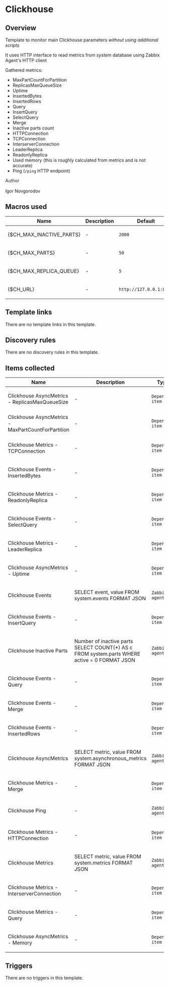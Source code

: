 # Clickhouse

## Overview

Template to monitor main Clickhouse parameters *without using additional scripts*


It uses HTTP interface to read metrics from *system* database using Zabbix Agent's HTTP client


Gathered metrics:


* MaxPartCountForPartition
* ReplicasMaxQueueSize
* Uptime
* InsertedBytes
* InsertedRows
* Query
* InsertQuery
* SelectQuery
* Merge
* Inactive parts count
* HTTPConnection
* TCPConnection
* InterserverConnection
* LeaderReplica
* ReadonlyReplica
* Used memory (this is roughly calculated from metrics and is not accurate)
* Ping (`/ping` HTTP endpoint)


<p style="box-sizing: border-box; margin-top: 0px; margin-bottom: 16px; color: #24292e; font-family: -apple-system, system-ui, 'Segoe UI', Helvetica, Arial, sans-serif, 'Apple Color Emoji',

## Author

Igor Novgorodov

## Macros used

|Name|Description|Default|Type|
|----|-----------|-------|----|
|{$CH_MAX_INACTIVE_PARTS}|<p>-</p>|`2000`|Text macro|
|{$CH_MAX_PARTS}|<p>-</p>|`50`|Text macro|
|{$CH_MAX_REPLICA_QUEUE}|<p>-</p>|`5`|Text macro|
|{$CH_URL}|<p>-</p>|`http://127.0.0.1:8123`|Text macro|
## Template links

There are no template links in this template.

## Discovery rules

There are no discovery rules in this template.

## Items collected

|Name|Description|Type|Key and additional info|
|----|-----------|----|----|
|Clickhouse AsyncMetrics - ReplicasMaxQueueSize|<p>-</p>|`Dependent item`|metrics.async.ReplicasMaxQueueSize<p>Update: 0</p>|
|Clickhouse AsyncMetrics - MaxPartCountForPartition|<p>-</p>|`Dependent item`|metrics.async.MaxPartCountForPartition<p>Update: 0</p>|
|Clickhouse Metrics - TCPConnection|<p>-</p>|`Dependent item`|metrics.TCPConnection<p>Update: 0</p>|
|Clickhouse Events - InsertedBytes|<p>-</p>|`Dependent item`|events.InsertedBytes<p>Update: 0</p>|
|Clickhouse Metrics - ReadonlyReplica|<p>-</p>|`Dependent item`|metrics.ReadonlyReplica<p>Update: 0</p>|
|Clickhouse Events - SelectQuery|<p>-</p>|`Dependent item`|events.SelectQuery<p>Update: 0</p>|
|Clickhouse Metrics - LeaderReplica|<p>-</p>|`Dependent item`|metrics.LeaderReplica<p>Update: 0</p>|
|Clickhouse AsyncMetrics - Uptime|<p>-</p>|`Dependent item`|metrics.async.Uptime<p>Update: 0</p>|
|Clickhouse Events|<p>SELECT event, value FROM system.events FORMAT JSON</p>|`Zabbix agent`|web.page.get[{$CH_URL}/?query=SELECT%20event%2C%20value%20FROM%20system.events%20FORMAT%20JSON]<p>Update: 1m</p>|
|Clickhouse Events - InsertQuery|<p>-</p>|`Dependent item`|events.InsertQuery<p>Update: 0</p>|
|Clickhouse Inactive Parts|<p>Number of inactive parts SELECT COUNT(*) AS c FROM system.parts WHERE active = 0 FORMAT JSON</p>|`Zabbix agent`|web.page.get[{$CH_URL}/?query=SELECT%20COUNT%28%2A%29%20AS%20c%20FROM%20system.parts%20WHERE%20active%20%3D%200%20FORMAT%20JSON]<p>Update: 1m</p>|
|Clickhouse Events - Query|<p>-</p>|`Dependent item`|events.Query<p>Update: 0</p>|
|Clickhouse Events - Merge|<p>-</p>|`Dependent item`|events.Merge<p>Update: 0</p>|
|Clickhouse Events - InsertedRows|<p>-</p>|`Dependent item`|events.InsertedRows<p>Update: 0</p>|
|Clickhouse AsyncMetrics|<p>SELECT metric, value FROM system.asynchronous_metrics FORMAT JSON</p>|`Zabbix agent`|web.page.get[{$CH_URL}/?query=SELECT%20metric%2C%20value%20FROM%20system.asynchronous_metrics%20FORMAT%20JSON]<p>Update: 1m</p>|
|Clickhouse Metrics - Merge|<p>-</p>|`Dependent item`|metrics.Merge<p>Update: 0</p>|
|Clickhouse Ping|<p>-</p>|`Zabbix agent`|web.page.regexp[{$CH_URL}/ping,,,HTTP/1.1 (\d+),,\1]<p>Update: 1m</p>|
|Clickhouse Metrics - HTTPConnection|<p>-</p>|`Dependent item`|metrics.HTTPConnection<p>Update: 0</p>|
|Clickhouse Metrics|<p>SELECT metric, value FROM system.metrics FORMAT JSON</p>|`Zabbix agent`|web.page.get[{$CH_URL}/?query=SELECT%20metric%2C%20value%20FROM%20system.metrics%20FORMAT%20JSON]<p>Update: 1m</p>|
|Clickhouse Metrics - InterserverConnection|<p>-</p>|`Dependent item`|metrics.InterserverConnection<p>Update: 0</p>|
|Clickhouse Metrics - Query|<p>-</p>|`Dependent item`|metrics.Query<p>Update: 0</p>|
|Clickhouse AsyncMetrics - Memory|<p>-</p>|`Dependent item`|metrics.async.Memory<p>Update: 0</p>|
## Triggers

There are no triggers in this template.

